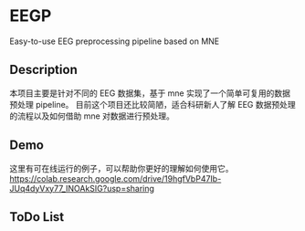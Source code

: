 # EEGP
Easy-to-use EEG preprocessing pipeline based on MNE

## Description
本项目主要是针对不同的 EEG 数据集，基于 mne 实现了一个简单可复用的数据预处理 pipeline。
目前这个项目还比较简陋，适合科研新人了解 EEG 数据预处理的流程以及如何借助 mne 对数据进行预处理。

## Demo
这里有可在线运行的例子，可以帮助你更好的理解如何使用它。
https://colab.research.google.com/drive/19hgfVbP47Ib-JUq4dyVxy77_INOAkSIG?usp=sharing



## ToDo List
